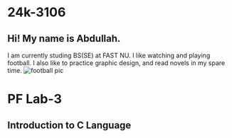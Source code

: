 # 24k-3106
## Hi! My name is Abdullah.
I am currently studing BS(SE) at FAST NU.
I like watching and playing football.
I also like to practice graphic design, and read novels in my spare time.
![football pic](https://cdn.britannica.com/51/190751-131-B431C216/soccer-ball-goal.jpg)

# PF Lab-3 
## Introduction to C Language
